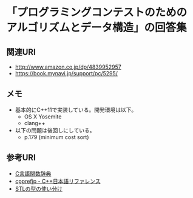 # 「プログラミングコンテストのためのアルゴリズムとデータ構造」の回答集

## 関連URI

* http://www.amazon.co.jp/dp/4839952957
* https://book.mynavi.jp/support/pc/5295/

## メモ

* 基本的にC++11で実装している。開発環境は以下。
  * OS X Yosemite
  * clang++
* 以下の問題は後回しにしている。
  * p.179 (minimum cost sort)

## 参考URI

* [C言語関数辞典](http://www.c-tipsref.com/)
* [cpprefjp - C++日本語リファレンス](http://cpprefjp.github.io/)
* [STLの型の使い分け](http://qiita.com/h_hiro_/items/a83a8fd2391d4a3f0e1c)
